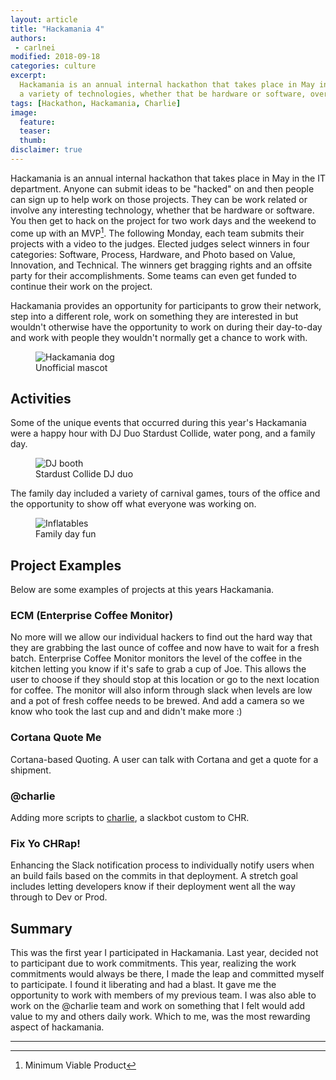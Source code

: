 ```yaml
---
layout: article
title: "Hackamania 4"
authors:
 - carlnei
modified: 2018-09-18
categories: culture
excerpt:
  Hackamania is an annual internal hackathon that takes place in May in the IT department. It consists of projects using 
  a variety of technologies, whether that be hardware or software, over four days to create a minimum viable product.
tags: [Hackathon, Hackamania, Charlie]
image:
  feature:
  teaser:
  thumb:
disclaimer: true
---
```


Hackamania is an annual internal hackathon that takes place in May in the IT department. Anyone can submit
ideas to be "hacked" on and then people can sign up to help work on those projects. They can be work related or
involve any interesting technology, whether that be hardware or software. You then get to hack on the project for two 
work days and the weekend to come up with an MVP[^mvp]. The following Monday, each team submits their projects with a 
video to the judges. Elected judges select winners in four categories: Software, Process, Hardware, and Photo based on
 Value, Innovation, and Technical. The winners get bragging rights and an offsite party for their accomplishments. Some
 teams can even get funded to continue their work on the project.

Hackamania provides an opportunity for participants to grow their network, step into
a different role, work on something they are interested in but wouldn't otherwise have the opportunity to work on during
their day-to-day and work with people they wouldn't normally get a chance to work with.

<figure>
	<img src="{{site.url}}{{site.baseurl}}/images/posts/2018/dave-bernardys-dog.jpg" alt="Hackamania dog"
	aria-label="A dog wearing a hackamania shirt sitting at a bar with a beer and computer">
	<figcaption>Unofficial mascot</figcaption>
</figure>

## Activities

Some of the unique events that occurred during this year's Hackamania were a happy hour with DJ Duo Stardust Collide,
water pong, and a family day.

<figure>
	<img src="{{site.url}}{{site.baseurl}}/images/posts/2018/dj.jpg" alt="DJ booth"
	aria-label="Two DJs behind a DJ booth with light panels">
	<figcaption>Stardust Collide DJ duo</figcaption>
</figure>

The family day included a variety of carnival games, tours of the office and the opportunity to show off
what everyone was working on.

<figure>
	<img src="{{site.url}}{{site.baseurl}}/images/posts/2018/inflatables.jpg" alt="Inflatables"
	aria-label="Two inflatable structures">
	<figcaption>Family day fun</figcaption>
</figure>

## Project Examples

Below are some examples of projects at this years Hackamania.

### ECM (Enterprise Coffee Monitor)

No more will we allow our individual hackers to find out the hard way that they are grabbing the last ounce of coffee 
and now have to wait for a fresh batch. Enterprise Coffee Monitor monitors the level of the coffee in the kitchen 
letting you know if it's safe to grab a cup of Joe. This allows the user to choose if they should stop at this location
 or go to the next location for coffee. The monitor will also inform through slack when levels are low and a pot of 
 fresh coffee needs to be brewed. And add a camera so we know who took the last cup and and didn't make more :)

### Cortana Quote Me

Cortana-based Quoting. A user can talk with Cortana and get a quote for a shipment.

### @charlie

Adding more scripts to [charlie]({{site.url}}{{site.baseurl}}/culture/our-favorite-coworker/), a slackbot custom to CHR.

### Fix Yo CHRap!

Enhancing the Slack notification process to individually notify users when an build fails based on the commits in that 
deployment. A stretch goal includes letting developers know if their deployment went all the way through to Dev or Prod.

## Summary

This was the first year I participated in Hackamania. Last year, decided not to participant due to work commitments.
This year, realizing the work commitments would always be there, I made the leap and committed myself to participate. I 
found it liberating and had a blast. It gave me the opportunity to work with members of my previous team. I was also 
able to work on the @charlie team and work on something that I felt would add value to my and others daily work. Which 
to me, was the most rewarding aspect of hackamania.

***

[^mvp]: Minimum Viable Product
